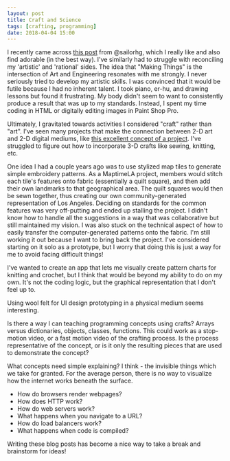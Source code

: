 ```yaml
---
layout: post
title: Craft and Science
tags: [crafting, programming]
date: 2018-04-04 15:00
---
```


I recently came across [this post](https://medium.com/@sailorhg/art-and-math-and-science-oh-my-f1dc4ebb3223) from @sailorhg, which I really like and also find adorable (in the best way).  I've similarly had to struggle with reconciling my 'artistic' and 'rational' sides.  The idea that "Making Things" is the intersection of Art and Engineering resonates with me strongly.  I never seriously tried to develop my artistic skills.  I was convinced that it would be futile because I had no inherent talent.  I took piano, er-hu, and drawing lessons but found it frustrating.  My body didn't seem to want to consistently produce a result that was up to my standards.  Instead, I spent my time coding in HTML or digitally editing images in Paint Shop Pro.

Ultimately, I gravitated towards activities I considered "craft" rather than "art".  I've seen many projects that make the connection between 2-D art and 2-D digital mediums, like [this excellent concept of a project](http://vart.institute/matisse/index.html).  I've struggled to figure out how to incorporate 3-D crafts like sewing, knitting, etc.

One idea I had a couple years ago was to use stylized map tiles to generate simple embroidery patterns.  As a MaptimeLA project, members would stitch each tile's features onto fabric (essentially a quilt square), and then add their own landmarks to that geographical area.  The quilt squares would then be sewn together, thus creating our own community-generated representation of Los Angeles.  Deciding on standards for the common features was very off-putting and ended up stalling the project.  I didn't know how to handle all the suggestions in a way that was collaborative but still maintained my vision.  I was also stuck on the technical aspect of how to easily transfer the computer-generated patterns onto the fabric.  I'm still working it out because I want to bring back the project.  I've considered starting on it solo as a prototype, but I worry that doing this is just a way for me to avoid facing difficult things!

I've wanted to create an app that lets me visually create pattern charts for knitting and crochet, but I think that would be beyond my ability to do on my own.  It's not the coding logic, but the graphical representation that I don't feel up to.

Using wool felt for UI design prototyping in a physical medium seems interesting.

Is there a way I can teaching programming concepts using crafts?  Arrays versus dictionaries, objects, classes, functions.  This could work as a stop-motion video, or a fast motion video of the crafting process.  Is the process representative of the concept, or is it only the resulting pieces that are used to demonstrate the concept?

What concepts need simple explaining?  I think - the invisible things which we take for granted.  For the average person, there is no way to visualize how the internet works beneath the surface.

* How do browsers render webpages?
* How does HTTP work?
* How do web servers work?
* What happens when you navigate to a URL?
* How do load balancers work?
* What happens when code is compiled?

Writing these blog posts has become a nice way to take a break and brainstorm for ideas!
